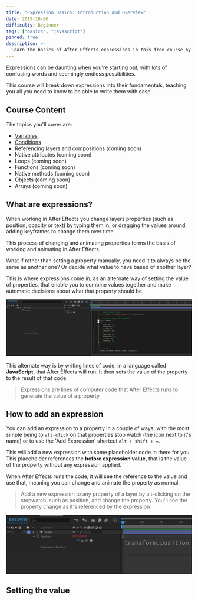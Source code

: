 ```yaml
---
title: "Expression Basics: Introduction and Overview"
date: 2019-10-06
difficulty: Beginner
tags: ["basics", "javascript"]
pinned: true
description: >-
  Learn the basics of After Effects expressions in this free course by Motion Developer. You'll learn everything from the basics of variables and conditions to more advanced topics like functions and objects.
---
```


Expressions can be daunting when you're starting out, with lots of confusing words and seemingly endless possibilities.

This course will break down expressions into their fundamentals, teaching you all you need to know to be able to write them with ease.

## Course Content

The topics you'll cover are:

- [Variables](../basics-variables)
- [Conditions](../basics-conditions)
- Referencing layers and compositions (coming soon)
- Native attributes (coming soon)
- Loops (coming soon)
- Functions (coming soon)
- Native methods (coming soon)
- Objects (coming soon)
- Arrays (coming soon)

## What are expressions?

When working in After Effects you change layers properties (such as position, opacity or text) by typing them in, or dragging the values around, adding keyframes to change them over time.

This process of changing and animating properties forms the basis of working and animating in After Effects.

What if rather than setting a property manually, you need it to always be the same as another one? Or decide what value to have based of another layer?

This is where expressions come in, as an alternate way of setting the value of properties, that enable you to combine values together and make automatic decisions about what that property should be.

![Example Expression](example-expression.png)

This alternate way is by writing lines of code, in a language called **JavaScript**, that After Effects will run. It then sets the value of the property to the result of that code.

> Expressions are lines of computer code that After Effects runs to generate the value of a property

## How to add an expression

You can add an expression to a property in a couple of ways, with the most simple being to `alt-click` on that properties stop watch (the icon next to it's name) or to use the 'Add Expression' shortcut `alt + shift + =`.

This will add a new expression with some placeholder code in there for you. This placeholder references the **before expression value**, that is the value of the property without any expression applied.

When After Effects runs the code, it will see the reference to the value and use that, meaning you can change and animate the property as normal.

> Add a new expression to any property of a layer by alt-clicking on the stopwatch, such as position, and change the property. You'll see the property change as it's referenced by the expression

![Changing a value with the default expression applied](default-expression.png)

## Setting the value

